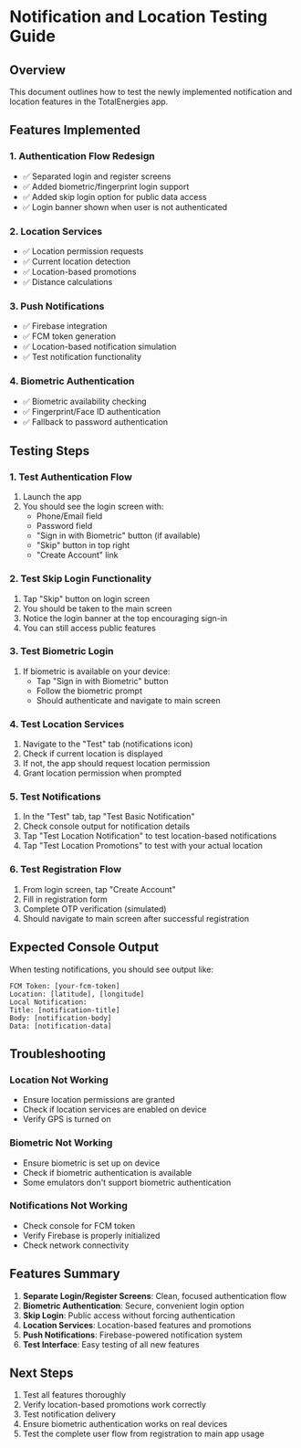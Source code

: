 # Notification and Location Testing Guide

## Overview
This document outlines how to test the newly implemented notification and location features in the TotalEnergies app.

## Features Implemented

### 1. Authentication Flow Redesign
- ✅ Separated login and register screens
- ✅ Added biometric/fingerprint login support
- ✅ Added skip login option for public data access
- ✅ Login banner shown when user is not authenticated

### 2. Location Services
- ✅ Location permission requests
- ✅ Current location detection
- ✅ Location-based promotions
- ✅ Distance calculations

### 3. Push Notifications
- ✅ Firebase integration
- ✅ FCM token generation
- ✅ Location-based notification simulation
- ✅ Test notification functionality

### 4. Biometric Authentication
- ✅ Biometric availability checking
- ✅ Fingerprint/Face ID authentication
- ✅ Fallback to password authentication

## Testing Steps

### 1. Test Authentication Flow
1. Launch the app
2. You should see the login screen with:
   - Phone/Email field
   - Password field
   - "Sign in with Biometric" button (if available)
   - "Skip" button in top right
   - "Create Account" link

### 2. Test Skip Login Functionality
1. Tap "Skip" button on login screen
2. You should be taken to the main screen
3. Notice the login banner at the top encouraging sign-in
4. You can still access public features

### 3. Test Biometric Login
1. If biometric is available on your device:
   - Tap "Sign in with Biometric" button
   - Follow the biometric prompt
   - Should authenticate and navigate to main screen

### 4. Test Location Services
1. Navigate to the "Test" tab (notifications icon)
2. Check if current location is displayed
3. If not, the app should request location permission
4. Grant location permission when prompted

### 5. Test Notifications
1. In the "Test" tab, tap "Test Basic Notification"
2. Check console output for notification details
3. Tap "Test Location Notification" to test location-based notifications
4. Tap "Test Location Promotions" to test with your actual location

### 6. Test Registration Flow
1. From login screen, tap "Create Account"
2. Fill in registration form
3. Complete OTP verification (simulated)
4. Should navigate to main screen after successful registration

## Expected Console Output

When testing notifications, you should see output like:
```
FCM Token: [your-fcm-token]
Location: [latitude], [longitude]
Local Notification:
Title: [notification-title]
Body: [notification-body]
Data: [notification-data]
```

## Troubleshooting

### Location Not Working
- Ensure location permissions are granted
- Check if location services are enabled on device
- Verify GPS is turned on

### Biometric Not Working
- Ensure biometric is set up on device
- Check if biometric authentication is available
- Some emulators don't support biometric authentication

### Notifications Not Working
- Check console for FCM token
- Verify Firebase is properly initialized
- Check network connectivity

## Features Summary

1. **Separate Login/Register Screens**: Clean, focused authentication flow
2. **Biometric Authentication**: Secure, convenient login option
3. **Skip Login**: Public access without forcing authentication
4. **Location Services**: Location-based features and promotions
5. **Push Notifications**: Firebase-powered notification system
6. **Test Interface**: Easy testing of all new features

## Next Steps

1. Test all features thoroughly
2. Verify location-based promotions work correctly
3. Test notification delivery
4. Ensure biometric authentication works on real devices
5. Test the complete user flow from registration to main app usage